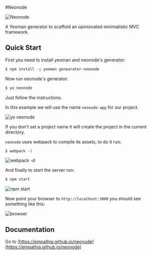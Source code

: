 #Neonode

![Neonode](http://empathia.github.io/neonode/images/logo.svg)

A Yeoman generator to scaffold an opinionated minimalistic MVC framework.

## Quick Start
First you need to install yeoman and neonode's generator:
```sh
$ npm install -g yeoman genearator-neonode
```

Now run neonode's generator:
```sh
$ yo neonode
```

Just follow the instructions.

In this example we will use the name `neonode-app` for our project.

![yo neonode](https://monosnap.com/file/x3mDljcANVhI6mFpymHqJ7jpYuHZ2t.png)

If you don't set a project name it will create the project in the current directory.

`neonode` uses webpack to compile its assets, to do it run:
```sh
$ webpack -d
```
![webpack -d](https://monosnap.com/file/Qzwk2EdIGl9fbqBCzH3NQNh2sDYBWs.png)

And finally to start the server run:
```sh
$ npm start
```
![npm start](https://monosnap.com/file/v79NZt33GtqEUjBmvLNGXM8Q4I4XdU.png)

Now point your browser to `http://localhost:3000` you should see something like this:

![browser](https://monosnap.com/file/mnycQKv0dGQHaLcI5Zqr0YZHx0HhPR.png)


## Documentation

Go to [https://empathia.github.io/neonode](https://empathia.github.io/neonode)
